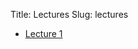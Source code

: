 Title: Lectures
Slug: lectures

* [Lecture 1](http://www.jarrodmillman.com/stat133-summer2014/lecture/lecture01.pdf)
